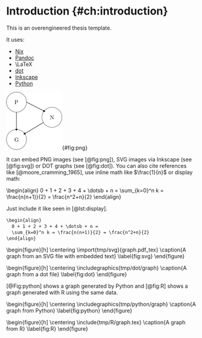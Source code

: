 # Introduction  {#ch:introduction}

This is an overengineered thesis template.

It uses:

- [Nix](https://nixos.org/)
- [Pandoc](https://pandoc.org/)
- \LaTeX
- [dot](https://graphviz.org/)
- [Inkscape](https://inkscape.org)
- [Python](https://www.python.org/)

![A graph from a PNG file](img/png/graph.png){#fig:png}

It can embed PNG images (see [@fig:png]), SVG images via Inkscape (see [@fig:svg]) or DOT graphs (see [@fig:dot]). You can also cite references like [@moore_cramming_1965], use inline math like $\frac{1}{n}$ or display math:

\begin{align}
  0 + 1 + 2 + 3 + 4 + \dotsb + n = 
  \sum_{k=0}^n k = \frac{n(n+1)}{2} = \frac{n^2+n}{2}
\end{align}

Just include it like seen in [@lst:display].

```{#lst:display .latex caption="Display math example"}
\begin{align}
  0 + 1 + 2 + 3 + 4 + \dotsb + n =
  \sum_{k=0}^n k = \frac{n(n+1)}{2} = \frac{n^2+n}{2}
\end{align}
```

\begin{figure}[h]
  \centering
  \import{tmp/svg}{graph.pdf_tex}
  \caption{A graph from an SVG file with embedded text}
  \label{fig:svg}
\end{figure}

\begin{figure}[h]
  \centering
  \includegraphics{tmp/dot/graph}
  \caption{A graph from a dot file}
  \label{fig:dot}
\end{figure}


[@Fig:python] shows a graph generated by Python and [@fig:R] shows a graph generated with R using the same data.

\begin{figure}[h]
  \centering
  \includegraphics{tmp/python/graph}
  \caption{A graph from Python}
  \label{fig:python}
\end{figure}

\begin{figure}[h]
  \centering
  \include{tmp/R/graph.tex}
  \caption{A graph from R}
  \label{fig:R}
\end{figure}
